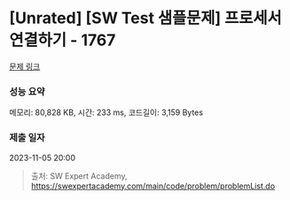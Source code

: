 # [Unrated] [SW Test 샘플문제] 프로세서 연결하기 - 1767 

[문제 링크](https://swexpertacademy.com/main/code/problem/problemDetail.do?contestProbId=AV4suNtaXFEDFAUf) 

### 성능 요약

메모리: 80,828 KB, 시간: 233 ms, 코드길이: 3,159 Bytes

### 제출 일자

2023-11-05 20:00



> 출처: SW Expert Academy, https://swexpertacademy.com/main/code/problem/problemList.do